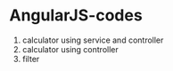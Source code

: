 # AngularJS-codes
1) calculator using service and controller
2) calculator using controller
3) filter
